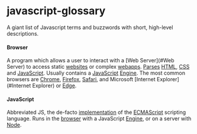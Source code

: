 # javascript-glossary
A giant list of Javascript terms and buzzwords with short, high-level descriptions.


#### Browser
A program which allows a user to interact with a [Web Server](#Web Server) to access static [websites](#website) or complex [webapps](#webapp). [Parses](#parser) [HTML](#HTML), [CSS](#CSS) and [JavaScript](#JavaScript). Usually contains a [JavaScript](#JavaScript) [Engine](#engine). The most common browsers are [Chrome](#Chrome), [Firefox](#Firefox), [Safari](#Safari), and Microsoft [Internet Explorer](#Internet Explorer) or [Edge](#Edge).

#### JavaScript
Abbreviated JS, the de-facto [implementation](#implementation) of the [ECMAScript](#ECMAScript) scripting language. Runs in the [browser](#browser) with a JavaScript [Engine](#engine), or on a server with [Node](#node).

